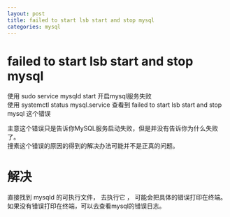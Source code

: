 ```yaml
---
layout: post
title: failed to start lsb start and stop mysql
categories: mysql
---
```


# failed to start lsb start and stop mysql

使用 sudo service mysqld start 开启mysql服务失败  
使用 systemctl status mysql.service 查看到 failed to start lsb start and stop mysql 这个错误  

主意这个错误只是告诉你MySQL服务启动失败，但是并没有告诉你为什么失败了。  
搜素这个错误的原因的得到的解决办法可能并不是正真的问题。

# 解决

直接找到 mysqld 的可执行文件， 去执行它 ， 可能会把具体的错误打印在终端。  
如果没有错误打印在终端，可以去查看mysql的错误日志。